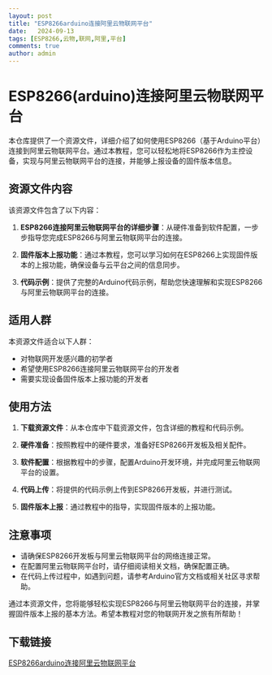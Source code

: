 ```yaml
---
layout: post
title: "ESP8266arduino连接阿里云物联网平台"
date:   2024-09-13
tags: [ESP8266,云物,联网,阿里,平台]
comments: true
author: admin
---
```

# ESP8266(arduino)连接阿里云物联网平台

本仓库提供了一个资源文件，详细介绍了如何使用ESP8266（基于Arduino平台）连接到阿里云物联网平台。通过本教程，您可以轻松地将ESP8266作为主控设备，实现与阿里云物联网平台的连接，并能够上报设备的固件版本信息。

## 资源文件内容

该资源文件包含了以下内容：

1. **ESP8266连接阿里云物联网平台的详细步骤**：从硬件准备到软件配置，一步步指导您完成ESP8266与阿里云物联网平台的连接。

2. **固件版本上报功能**：通过本教程，您可以学习如何在ESP8266上实现固件版本的上报功能，确保设备与云平台之间的信息同步。

3. **代码示例**：提供了完整的Arduino代码示例，帮助您快速理解和实现ESP8266与阿里云物联网平台的连接。

## 适用人群

本资源文件适合以下人群：

- 对物联网开发感兴趣的初学者
- 希望使用ESP8266连接阿里云物联网平台的开发者
- 需要实现设备固件版本上报功能的开发者

## 使用方法

1. **下载资源文件**：从本仓库中下载资源文件，包含详细的教程和代码示例。

2. **硬件准备**：按照教程中的硬件要求，准备好ESP8266开发板及相关配件。

3. **软件配置**：根据教程中的步骤，配置Arduino开发环境，并完成阿里云物联网平台的设置。

4. **代码上传**：将提供的代码示例上传到ESP8266开发板，并进行测试。

5. **固件版本上报**：通过教程中的指导，实现固件版本的上报功能。

## 注意事项

- 请确保ESP8266开发板与阿里云物联网平台的网络连接正常。
- 在配置阿里云物联网平台时，请仔细阅读相关文档，确保配置正确。
- 在代码上传过程中，如遇到问题，请参考Arduino官方文档或相关社区寻求帮助。

通过本资源文件，您将能够轻松实现ESP8266与阿里云物联网平台的连接，并掌握固件版本上报的基本方法。希望本教程对您的物联网开发之旅有所帮助！

## 下载链接

[ESP8266arduino连接阿里云物联网平台](https://pan.quark.cn/s/9e1fbbd5ddf4)